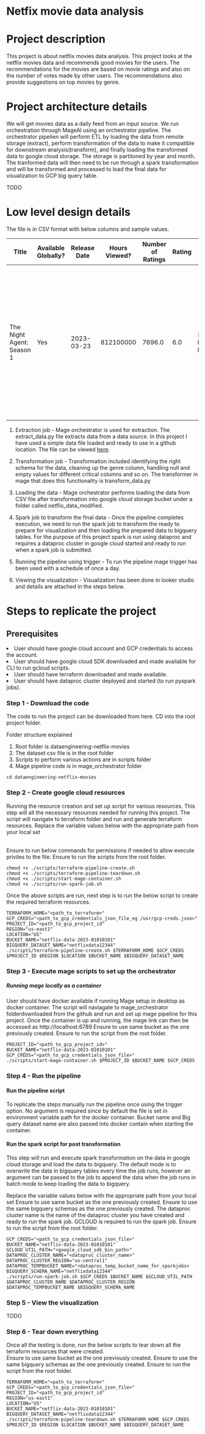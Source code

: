 # Netfix movie data analysis

# Project description

This project is about netflix movies data analysis. This project looks at the netflix movies data and recommends good movies for the users. The recommendations for the movies are based on movie ratings and also on the number of votes made by other users. The recommendations also provide suggestions on top movies by genre. 

# Project architecture details

We will get movies data as a daily feed from an input source. We run orchestration through MageAI using an orchestrator pipeline. The orchestrator pipelien will perform ETL by loading the data from remote storage (extract), perform transformation of the data to make it compatible for downstream analysis(transform), and finally loading the transformed data to google cloud storage. The storage is partitoned by year and month.  The tranformed data will then need to be run through a spark transformation and will be transformed and processed to load the final data for visualization to GCP big query table. 

TODO


# Low level design details
The file is in CSV format with below columns and sample values. <br/>

| Title | Available Globally? | Release Date | Hours Viewed? | Number of Ratings | Rating | Genre | Key Words | Description |
|---|---|---|---|---|---|---|---|---|
| The Night Agent: Season 1 | Yes | 2023-03-23 | 812100000 | 7696.0 | 6.0 | ["Biography, Drama, History"] | "persian empire,empire,5th century b.c.,achaemenid empire,persia" | "The film follows headstrong Ginny who meets Sunny for an arranged marriage, but turns him down, and then shows how Sunny teams up with Ginny's mother to win her love." |

1. Extraction job - Mage orchestrator is used for extraction. The extract_data.py file extracts data from a data source. In this project I have used a simple data file loaded and ready to use in a github location. The file can be viewed [here](https://raw.githubusercontent.com/amohan601/dataengineering-netflix-movies/main/total_netflix_2023.csv).
2. Transformation job - Transformation included identifying the right schema for the data, cleaning up the genre column, handling null and empty values for different critical columns and so on. The transformer in mage that does this functionality is transform_data.py
3. Loading the data - Mage orchestrator performs loading the data from CSV file after transformation into google cloud storage bucket under a folder called netflix_data_modified. 

4. Spark job to transform the final data - Once the pipeline completes execution, we need to run the spark job to transform the ready to prepare for visualization and then loading the prepared data to bigquery tables. For the purpose of this project spark is run using dataproc and requires a dataproc cluster in google cloud started and ready to run when a spark job is submitted.
5. Running the pipeline using trigger - To run the pipeline mage trigger has been used with a schedule of once a day. 
6. Viewing the visualization - Visualization has been done in looker studio and details are attached in the steps below. 

# Steps to replicate the project

## Prerequisites
<li> User should have google cloud account and GCP credentials to access the account.
<li>  User should have google cloud SDK downloaded and made available for CLI to run gcloud scripts.
<li>  User should have terraform downloaded and made available.
<li>  User should have dataproc cluster deployed and started (to run pyspark jobs). 



### Step 1 - Download the code

The code to run the project can be downloaded from here. 
CD into the root project folder.

Folder structure explained
1. Root folder is dataengineering-netflix-movies
2. The dataset csv file is in the root folder
3. Scripts to perform various actions are in scripts folder
4. Mage pipeline code is in mage_orchestrator folder


```
cd dataengineering-netflix-movies
```

### Step 2 - Create google cloud resources
Running the resource creation and set up script for various resources.
This step will all the necessary resources needed for running this project.
The script will navigate to terraform folder and run and generate terraform resources. 
Replace the variable values below with the appropriate path from your local set

<br/>
Ensure to run  below commands for permissions   if needed to allow execute priviles to the file. 
Ensure to run the scripts from the root folder.

```
chmod +x ./scripts/terraform-pipeline-create.sh
chmod +x ./scripts/terraform-pipeline-teardown.sh
chmod +x ./scripts/start-mage-container.sh
chmod +x ./scripts/run-spark-job.sh
```

Once the above scripts are run, next step is to run the below script to create the required terraform resources.
```
TERRAFORM_HOME="<path_to_terraform>"
GCP_CREDS="<path_to_gcp_credentials_json_file_eg /usr/gcp-creds.json>"
PROJECT_ID="<path_to_gcp_project_id"
REGION="us-east1"
LOCATION="US"
BUCKET_NAME="netflix-data-2023-01010101"
BIGQUERY_DATASET_NAME="netflixdata12344"
./scripts/terraform-pipeline-create.sh $TERRAFORM_HOME $GCP_CREDS $PROJECT_ID $REGION $LOCATION $BUCKET_NAME $BIGQUERY_DATASET_NAME
```

### Step 3 - Execute mage scripts to set up the orchestrator

##### Running mage locally as a container

User should have docker available if running Mage setup in desktop as docker container.
The script will naviagate to mage_orchestrator folderdownloaded from the github  and run and set up mage pipeline for this project. Once the container is up and running, the mage link can then be accessed as http://localhost:6789
Ensure to use same bucket as the one previously created.
Ensure to run the script from the root folder.
```
PROJECT_ID="<path_to_gcp_project_id>"
BUCKET_NAME="netflix-data-2023-01010101"
GCP_CREDS="<path_to_gcp_credentials_json_file>"
./scripts/start-mage-container.sh $PROJECT_ID $BUCKET_NAME $GCP_CREDS
```

### Step 4 - Run the pipeline

#### Run the pipeline script

To replicate the steps manually run the pipeline once using the trigger option. No argument is required since by default the file is set in environment variable path for the docker container. Bucket name and Big query dataset name are also passed into docker contain when starting the container.

#### Run the spark script for post transformation
This step will run and execute spark transformation on the data in google cloud storage and load the data to bigquery. The default mode is to overwrite the data in bigquery tables every time the job runs, however an argument can be passed to the job to append the data when the job runs in batch mode to keep loading the data to bigquery.

Replace the variable values below with the appropriate path from your local set
Ensure to use same bucket as the one previously created.
Ensure to use the same bigquery schemas as the one previously created.
The dataproc cluster name is the name of the dataproc cluster you have created and ready to run the spark job. GCLOUD is required to run the spark job.
Ensure to run the script from the root folder.
```
GCP_CREDS="<path_to_gcp_credentials_json_file>"
BUCKET_NAME="netflix-data-2023-01010101"
GCLOUD_UTIL_PATH="<google_cloud_sdk_bin_path>"
DATAPROC_CLUSTER_NAME="<dataproc_cluster_name>"
DATAPROC_CLUSTER_REGION="us-central1"
DATAPROC_TEMPBUCKET_NAME="<dataproc_temp_bucket_name_for_sparkjobs>
BIGQUERY_SCHEMA_NAME="netflixdata12344"
./scripts/run-spark-job.sh $GCP_CREDS $BUCKET_NAME $GCLOUD_UTIL_PATH $DATAPROC_CLUSTER_NAME $DATAPROC_CLUSTER_REGION $DATAPROC_TEMPBUCKET_NAME $BIGQUERY_SCHEMA_NAME

```


### Step 5 - View the visualization

TODO

### Step 6 - Tear down everything

Once all the testing is done, run the below scripts to tear down all the terraform resources that were created. <br/>
Ensure to use same bucket as the one previously created.
Ensure to use the same bigquery schemas as the one previously created.
Ensure to run the script from the root folder.
```
TERRAFORM_HOME="<path_to_terraform>"
GCP_CREDS="<path_to_gcp_credentials_json_file>"
PROJECT_ID="<path_to_gcp_project_id"
REGION="us-east1"
LOCATION="US"
BUCKET_NAME="netflix-data-2023-01010101"
BIGQUERY_DATASET_NAME="netflixdata12344"
./scripts/terraform-pipeline-teardown.sh $TERRAFORM_HOME $GCP_CREDS $PROJECT_ID $REGION $LOCATION $BUCKET_NAME $BIGQUERY_DATASET_NAME

```


